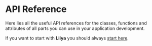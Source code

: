 # API Reference

Here lies all the useful API references for the classes, functions and attributes of all
parts you can use in your application development.

If you want to start with **Lilya** you should always [start here](https://lilya.dev).

